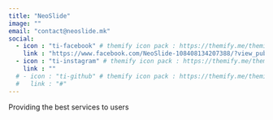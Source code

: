 ```yaml
---
title: "NeoSlide"
image: ""
email: "contact@neoslide.mk"
social:
  - icon : "ti-facebook" # themify icon pack : https://themify.me/themify-icons
    link : "https://www.facebook.com/NeoSlide-108408134207388/?view_public_for=108408134207388"
  - icon : "ti-instagram" # themify icon pack : https://themify.me/themify-icons
    link : ""
  # - icon : "ti-github" # themify icon pack : https://themify.me/themify-icons
  #   link : "#"
---
```

Providing the best services to users

